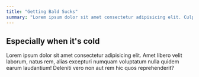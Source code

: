 ```yaml
---
title: "Getting Bald Sucks"
summary: "Lorem ipsum dolor sit amet consectetur adipisicing elit. Culpa molestias excepturi voluptatem dicta harum cumque at magnam. Ex consectetur non perspiciatis! Suscipit debitis illum quo aliquam enim delectus rerum minus!"
---
```


## Especially when it's cold

Lorem ipsum dolor sit amet consectetur adipisicing elit. Amet libero velit laborum, natus rem, alias excepturi numquam voluptatum nulla quidem earum laudantium! Deleniti vero non aut rem hic quos reprehenderit?
